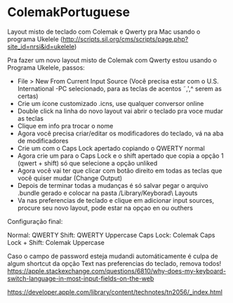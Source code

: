 # ColemakPortuguese
Layout misto de teclado com Colemak e Qwerty pra Mac usando o programa Ukelele (http://scripts.sil.org/cms/scripts/page.php?site_id=nrsi&id=ukelele)

Pra fazer um novo layout misto de Colemak com Qwerty estou usando o Programa Ukelele, passos:

- File > New From Current Input Source (Você precisa estar com o U.S. International -PC selecionado, para as teclas de acentos ˜,',^ serem as certas)
- Crie um ícone customizado .icns, use qualquer conversor online
- Double click  na linha do novo layout vai abrir o teclado pra voce mudar as teclas
- Clique em info pra trocar o nome
- Agora você precisa criar/editar os modificadores do teclado, vá na aba de modificadores
- Crie um com o Caps Lock apertado copiando o QWERTY normal
- Agora crie um para o Caps Lock e o shift apertado que copia a opção 1 (qwert + shift) só que selecione a opção unliked
- Agora você vai ter que clicar com botão direito em todas as teclas que você quiser mudar (Change Output)
- Depois de terminar todas a mudanças é só salvar pegar o arquivo .bundle gerado e colocar na pasta /Library/Keyborad\ Layouts
- Va nas preferencias de teclado e clique em adicionar input sources, procure seu novo layout, pode estar na opçao en ou outhers

Configuração final:

Normal: QWERTY
Shift: QWERTY Uppercase
Caps Lock: Colemak
Caps Lock + Shift: Colemak Uppercase

Caso o campo de password esteja mudandi automáticamente é culpa de algum shortcut da opção Text nas preferencias do teclado, remova todos!
https://apple.stackexchange.com/questions/6810/why-does-my-keyboard-switch-language-in-most-input-fields-on-the-web

https://developer.apple.com/library/content/technotes/tn2056/_index.html

